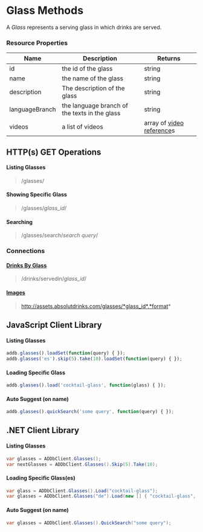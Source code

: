 ﻿Glass Methods
=============
A *Glass* represents a serving glass in which drinks are served.

### Resource Properties
<table>
    <thead>
        <tr>
            <th>Name</th>
            <th>Description</th>
            <th>Returns</th>
        </tr>
    </thead>
    <tbody>
        <tr>
            <td>id</td>
            <td>the id of the glass</td>
            <td>string</td>
        </tr>
        <tr>
            <td>name</td>
            <td>the name of the glass</td>
            <td>string</td>
        </tr>
        <tr>
            <td>description</td>
            <td>The description of the glass</td>
            <td>string</td>
        </tr>
        <tr>
            <td>languageBranch</td>
            <td>the language branch of the texts in the glass</td>
            <td>string</td>
        </tr>
        <tr>
            <td>videos</td>
            <td>a list of videos</td>
            <td>array of <a href="/drinks-api/docs/v2/general/video-reference">video reference</a>s</td>
        </tr>
    </tbody>
</table>

## HTTP(s) GET Operations
#### Listing Glasses

> /glasses/

#### Showing Specific Glass

> /glasses/*glass_id*/

#### Searching

> /glasses/search/*search query*/

### Connections
#### [Drinks By Glass](/drinks-api/docs/v2/drinks)

> /drinks/servedin/*glass_id*/

#### [Images](/drinks-api/docs/v2/assets#images)

> http://assets.absolutdrinks.com/glasses/*glass_id*.*format*

## JavaScript Client Library
#### Listing Glasses

``` js
addb.glasses().loadSet(function(query) { });
addb.glasses('es').skip(5).take(10).loadSet(function(query) { });
```

#### Loading Specific Glass

``` js
addb.glasses().load('cocktail-glass', function(glass) { });
```

#### Auto Suggest (on name)

``` js
addb.glasses().quickSearch('some query', function(query) { });
```

## .NET Client Library
#### Listing Glasses

``` csharp
var glasses = ADDbClient.Glasses();
var nextGlasses = ADDbClient.Glasses().Skip(5).Take(10);
```

#### Loading Specific Glass(es)

``` csharp
var glass = ADDbClient.Glasses().Load("cocktail-glass");
var glasses = ADDbClient.Glasses("de").Load(new [] { "cocktail-glass", "wine-glass" });
```

#### Auto Suggest (on name)

``` csharp
var glasses = ADDbClient.Glasses().QuickSearch("some query");
```